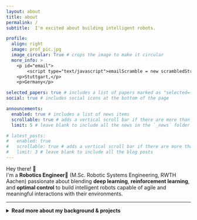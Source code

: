 ```yaml
---
layout: about
title: about
permalink: /
subtitle:  I'm excited about building intelligent robots.

profile:
  align: right
  image: prof_pic.jpg
  image_circular: True # crops the image to make it circular
  more_info: >
    <p id="email">
        <script type="text/javascript">emailScramble = new scrambledString(document.getElementById('email'),'emailScramble','cihagdarozmamlmf@.',[15,12,5,3,9,2,11,7,16,4,10,6,1,13,17,0,8,14]);</script><br></p>
    <p>Stuttgart,</p>
    <p>Germany</p>

selected_papers: true # includes a list of papers marked as "selected={true}"
social: true # includes social icons at the bottom of the page

announcements:
  enabled: true # includes a list of news items
  scrollable: true # adds a vertical scroll bar if there are more than 3 news items
  limit: 5 # leave blank to include all the news in the `_news` folder

# latest_posts:
#   enabled: true
#   scrollable: true # adds a vertical scroll bar if there are more than 3 new posts items
#   limit: 3 # leave blank to include all the blog posts
---
```




Hey there! 👋  
I'm a **Robotics Engineer🤖** (M.Sc. Robotic Systems Engineering, RWTH Aachen) passionate about blending **deep learning**, **reinforcement learning**, and **optimal control** to build intelligent robots capable of agile and meaningful interactions with their environments.

---

<details>
  <summary><strong>Read more about my background &amp; projects</strong></summary>

  <div markdown="1">

  As an intern in Fraunhofer IPA, I integrated real-time learning pipelines, developed a custom Peg-in-Hole **Mujoco** environment with control modules and teleoperation modules for human-in-the-loop training of **arm manipulator** robot. I also implemented **ROS1/ROS2** frameworks for controlling a real robot with a gripper effectively.

  My Master’s thesis, conducted jointly with RWTH DSME and RWTH GUT, tackled the challenges **quadruped robots** face when navigating deformable terrains, employing **NVIDIA Isaac Sim** for simulation and a reinforcement learning framework to enable resilient and adaptive locomotion strategies.

  Previously, at RWTH IRT and RWTH ika, I contributed to classical control systems including **Model Predictive Control** and optimization frameworks, enhancing trajectory planning and autonomous driving technologies. 
  
  My earlier research at IIITDM involved acoustic-driven microscale fluid dynamics, culminating in multiple **high-impact journal publications**, before transitioning to robotics.

  </div>
</details>



